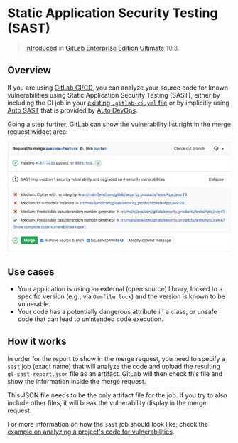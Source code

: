 # Static Application Security Testing (SAST)

> [Introduced][ee-3775] in [GitLab Enterprise Edition Ultimate][ee] 10.3.

## Overview

If you are using [GitLab CI/CD][ci], you can analyze your source code for known
vulnerabilities using Static Application Security Testing (SAST), either by
including the CI job in your [existing `.gitlab-ci.yml` file][cc-docs] or
by implicitly using [Auto SAST](../../../topics/autodevops/index.md#auto-sast)
that is provided by [Auto DevOps](../../../topics/autodevops/index.md).

Going a step further, GitLab can show the vulnerability list right in the merge
request widget area:

![SAST Widget](img/sast.png)

## Use cases

- Your application is using an external (open source) library, locked to a
  specific version (e.g., via `Gemfile.lock`) and the version is known to be
  vulnerable.
- Your code has a potentially dangerous attribute in a class, or unsafe code
  that can lead to unintended code execution.

## How it works

In order for the report to show in the merge request, you need to specify a
`sast` job (exact name) that will analyze the code and upload the resulting
`gl-sast-report.json` file as an artifact. GitLab will then check this file and
show the information inside the merge request.

This JSON file needs to be the only artifact file for the job. If you try
to also include other files, it will break the vulnerability display in the
merge request.

For more information on how the `sast` job should look like, check the
[example on analyzing a project's code for vulnerabilities][cc-docs].

[ee-3775]: https://gitlab.com/gitlab-org/gitlab-ee/issues/3775
[ee]: https://about.gitlab.com/gitlab-ee/
[ci]: ../../../ci/README.md
[cc-docs]: ../../../ci/examples/sast.md
